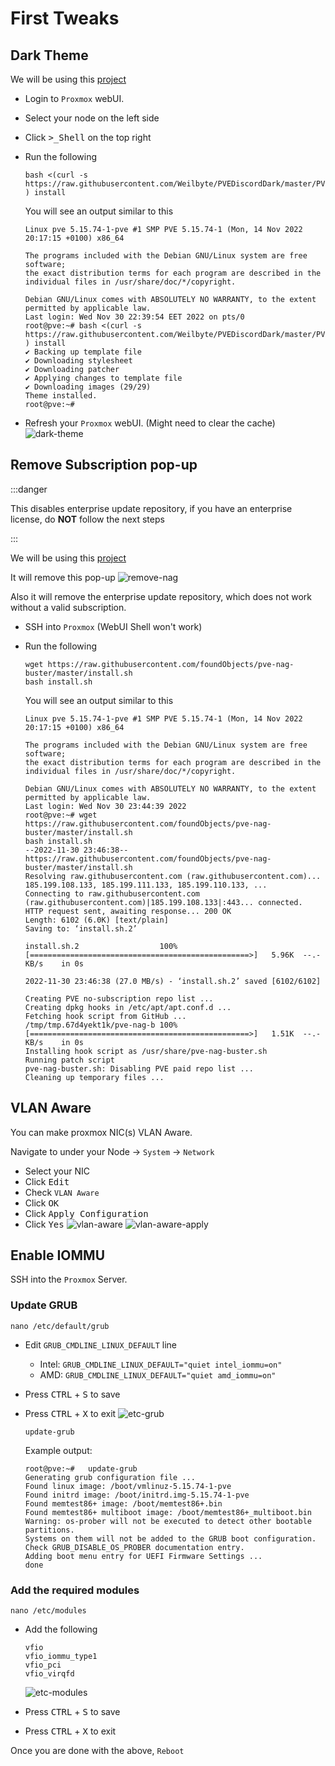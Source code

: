 # First Tweaks

## Dark Theme

We will be using this [project](https://github.com/Weilbyte/PVEDiscordDark)

- Login to `Proxmox` webUI.
- Select your node on the left side
- Click <kbd>>_Shell</kbd> on the top right
- Run the following

  ```shell
  bash <(curl -s https://raw.githubusercontent.com/Weilbyte/PVEDiscordDark/master/PVEDiscordDark.sh ) install
  ```

  You will see an output similar to this

  ```shell
  Linux pve 5.15.74-1-pve #1 SMP PVE 5.15.74-1 (Mon, 14 Nov 2022 20:17:15 +0100) x86_64

  The programs included with the Debian GNU/Linux system are free software;
  the exact distribution terms for each program are described in the
  individual files in /usr/share/doc/*/copyright.

  Debian GNU/Linux comes with ABSOLUTELY NO WARRANTY, to the extent
  permitted by applicable law.
  Last login: Wed Nov 30 22:39:54 EET 2022 on pts/0
  root@pve:~# bash <(curl -s https://raw.githubusercontent.com/Weilbyte/PVEDiscordDark/master/PVEDiscordDark.sh ) install
  ✔ Backing up template file
  ✔ Downloading stylesheet
  ✔ Downloading patcher
  ✔ Applying changes to template file
  ✔ Downloading images (29/29)
  Theme installed.
  root@pve:~#
  ```

- Refresh your `Proxmox` webUI. (Might need to clear the cache)
  ![dark-theme](img/proxmox-dark-theme.png)

## Remove Subscription pop-up

:::danger

This disables enterprise update repository,
if you have an enterprise license, do **NOT** follow the next steps

:::

We will be using this [project](https://github.com/foundObjects/pve-nag-buster)

It will remove this pop-up
![remove-nag](img/proxmox-remove-nag.png)

Also it will remove the enterprise update repository,
which does not work without a valid subscription.

- SSH into `Proxmox` (WebUI Shell won't work)
- Run the following

  ```shell
  wget https://raw.githubusercontent.com/foundObjects/pve-nag-buster/master/install.sh
  bash install.sh
  ```

  You will see an output similar to this

  ```shell
  Linux pve 5.15.74-1-pve #1 SMP PVE 5.15.74-1 (Mon, 14 Nov 2022 20:17:15 +0100) x86_64

  The programs included with the Debian GNU/Linux system are free software;
  the exact distribution terms for each program are described in the
  individual files in /usr/share/doc/*/copyright.

  Debian GNU/Linux comes with ABSOLUTELY NO WARRANTY, to the extent
  permitted by applicable law.
  Last login: Wed Nov 30 23:44:39 2022
  root@pve:~# wget https://raw.githubusercontent.com/foundObjects/pve-nag-buster/master/install.sh
  bash install.sh
  --2022-11-30 23:46:38--  https://raw.githubusercontent.com/foundObjects/pve-nag-buster/master/install.sh
  Resolving raw.githubusercontent.com (raw.githubusercontent.com)... 185.199.108.133, 185.199.111.133, 185.199.110.133, ...
  Connecting to raw.githubusercontent.com (raw.githubusercontent.com)|185.199.108.133|:443... connected.
  HTTP request sent, awaiting response... 200 OK
  Length: 6102 (6.0K) [text/plain]
  Saving to: ‘install.sh.2’

  install.sh.2                  100%[=================================================>]   5.96K  --.-KB/s    in 0s

  2022-11-30 23:46:38 (27.0 MB/s) - ‘install.sh.2’ saved [6102/6102]

  Creating PVE no-subscription repo list ...
  Creating dpkg hooks in /etc/apt/apt.conf.d ...
  Fetching hook script from GitHub ...
  /tmp/tmp.67d4yekt1k/pve-nag-b 100%[=================================================>]   1.51K  --.-KB/s    in 0s
  Installing hook script as /usr/share/pve-nag-buster.sh
  Running patch script
  pve-nag-buster.sh: Disabling PVE paid repo list ...
  Cleaning up temporary files ...
  ```

## VLAN Aware

You can make proxmox NIC(s) VLAN Aware.

Navigate to under your Node -> `System` -> `Network`

- Select your NIC
- Click <kbd>Edit</kbd>
- Check `VLAN Aware`
- Click <kbd>OK</kbd>
- Click <kbd>Apply Configuration</kbd>
- Click <kbd>Yes</kbd>
  ![vlan-aware](img/proxmox-vlan-aware.png)
  ![vlan-aware-apply](img/proxmox-vlan-aware-apply.png)

## Enable IOMMU

SSH into the `Proxmox` Server.

### Update GRUB

```shell
nano /etc/default/grub
```

- Edit `GRUB_CMDLINE_LINUX_DEFAULT` line
  - Intel: `GRUB_CMDLINE_LINUX_DEFAULT="quiet intel_iommu=on"`
  - AMD: `GRUB_CMDLINE_LINUX_DEFAULT="quiet amd_iommu=on"`
- Press <kbd>CTRL</kbd> + <kbd>S</kbd> to save
- Press <kbd>CTRL</kbd> + <kbd>X</kbd> to exit
  ![etc-grub](img/proxmox-etc-grub.png)

  ```shell
  update-grub
  ```

  Example output:

  ```shell
  root@pve:~#   update-grub
  Generating grub configuration file ...
  Found linux image: /boot/vmlinuz-5.15.74-1-pve
  Found initrd image: /boot/initrd.img-5.15.74-1-pve
  Found memtest86+ image: /boot/memtest86+.bin
  Found memtest86+ multiboot image: /boot/memtest86+_multiboot.bin
  Warning: os-prober will not be executed to detect other bootable partitions.
  Systems on them will not be added to the GRUB boot configuration.
  Check GRUB_DISABLE_OS_PROBER documentation entry.
  Adding boot menu entry for UEFI Firmware Settings ...
  done
  ```

### Add the required modules

```shell
nano /etc/modules
```

- Add the following

  ```shell
  vfio
  vfio_iommu_type1
  vfio_pci
  vfio_virqfd
  ```

  ![etc-modules](img/proxmox-etc-modules.png)

- Press <kbd>CTRL</kbd> + <kbd>S</kbd> to save
- Press <kbd>CTRL</kbd> + <kbd>X</kbd> to exit

Once you are done with the above, `Reboot`
